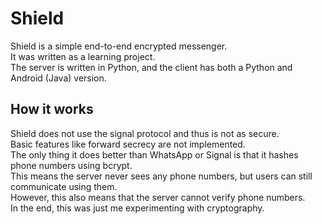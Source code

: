 # Shield
Shield is a simple end-to-end encrypted messenger.  
It was written as a learning project.  
The server is written in Python, and the client has both a Python and Android (Java) version.

## How it works
Shield does not use the signal protocol and thus is not as secure.  
Basic features like forward secrecy are not implemented.  
The only thing it does better than WhatsApp or Signal is that it hashes phone numbers using bcrypt.  
This means the server never sees any phone numbers, but users can still communicate using them.  
However, this also means that the server cannot verify phone numbers.  
In the end, this was just me experimenting with cryptography.
